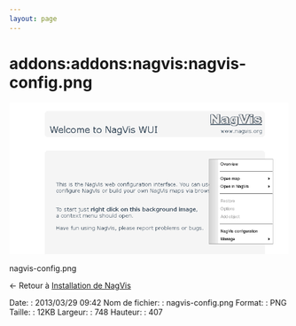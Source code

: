 ```yaml
---
layout: page
---
```


addons:addons:nagvis:nagvis-config.png
======================================

[![nagvis-config.png](../../../../assets/media/addons/addons/nagvis/nagvis-config.png@cache=&w=748&h=407 "nagvis-config.png")](../../../../assets/media/addons/addons/nagvis/nagvis-config.png@cache= "Afficher le fichier original")

nagvis-config.png

← Retour à [Installation de
NagVis](../../../../nagios/addons/nagvis/nagvis-install.html "nagios:addons:nagvis:nagvis-install")

Date:
:   2013/03/29 09:42
Nom de fichier:
:   nagvis-config.png
Format:
:   PNG
Taille:
:   12KB
Largeur:
:   748
Hauteur:
:   407

